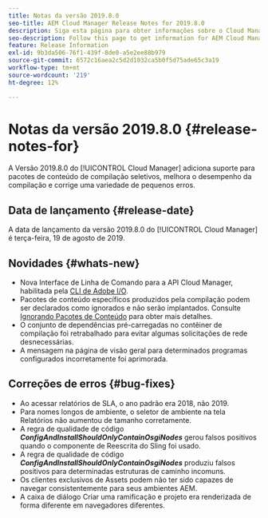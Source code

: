 ```yaml
---
title: Notas da versão 2019.8.0
seo-title: AEM Cloud Manager Release Notes for 2019.8.0
description: Siga esta página para obter informações sobre o Cloud Manager versão 2019.8.0.
seo-description: Follow this page to get information for AEM Cloud Manager Release 2019.8.0.
feature: Release Information
exl-id: 9b3da506-76f1-439f-8de0-a5e2ee88b979
source-git-commit: 6572c16aea2c5d2d1032ca5b0f5d75ade65c3a19
workflow-type: tm+mt
source-wordcount: '219'
ht-degree: 12%

---
```


# Notas da versão 2019.8.0 {#release-notes-for}

A Versão 2019.8.0 do [!UICONTROL Cloud Manager] adiciona suporte para pacotes de conteúdo de compilação seletivos, melhora o desempenho da compilação e corrige uma variedade de pequenos erros.

## Data de lançamento {#release-date}

A data de lançamento da versão 2019.8.0 do [!UICONTROL Cloud Manager] é terça-feira, 19 de agosto de 2019.

## Novidades {#whats-new}

* Nova Interface de Linha de Comando para a API Cloud Manager, habilitada pela [CLI de Adobe I/O](https://github.com/adobe/aio-cli-plugin-cloudmanager).
* Pacotes de conteúdo específicos produzidos pela compilação podem ser declarados como ignorados e não serão implantados. Consulte [Ignorando Pacotes de Conteúdo](/help/getting-started/project-setup.md#skipping-content-packages) para obter mais detalhes.
* O conjunto de dependências pré-carregadas no contêiner de compilação foi retrabalhado para evitar algumas solicitações de rede desnecessárias.
* A mensagem na página de visão geral para determinados programas configurados incorretamente foi aprimorada.

## Correções de erros {#bug-fixes}

* Ao acessar relatórios de SLA, o ano padrão era 2018, não 2019.
* Para nomes longos de ambiente, o seletor de ambiente na tela Relatórios não aumentou de tamanho corretamente.
* A regra de qualidade de código ***ConfigAndInstallShouldOnlyContainOsgiNodes*** gerou falsos positivos quando o componente de Reescrita do Sling foi usado.
* A regra de qualidade de código ***ConfigAndInstallShouldOnlyContainOsgiNodes*** produziu falsos positivos para determinadas estruturas de caminho incomuns.
* Os clientes exclusivos de Assets podem não ter sido capazes de navegar consistentemente para seus ambientes AEM.
* A caixa de diálogo Criar uma ramificação e projeto era renderizada de forma diferente em navegadores diferentes.
